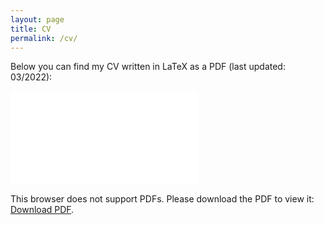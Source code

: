 ```yaml
---
layout: page
title: CV
permalink: /cv/
---
```


Below you can find my CV written in LaTeX as a PDF (last updated: 03/2022):

<object data="/DGosein_CV_032022.pdf" type="application/pdf" width="700px" height="700px">
    <embed src="/DGosein_CV_032022.pdf">
        <p>This browser does not support PDFs. Please download the PDF to view it: <a href="/DGosein_CV_032022.pdf">Download PDF</a>.</p>
    </embed>
</object>